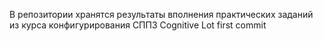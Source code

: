 В репозитории хранятся результаты вполнения практических заданий из курса конфигурирования СППЗ Cognitive Lot
first commit